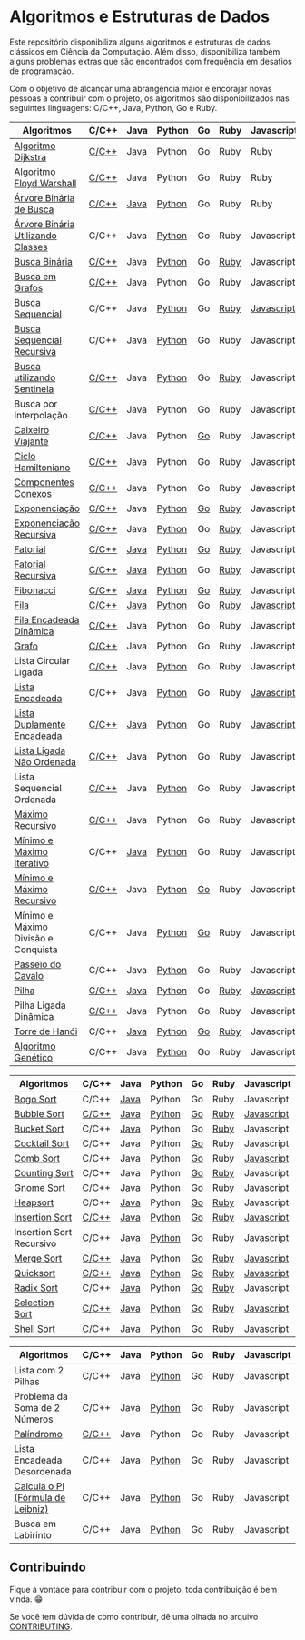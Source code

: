 # Algoritmos e Estruturas de Dados

Este repositório disponibiliza alguns algoritmos e estruturas de dados clássicos em Ciência da Computação. Além disso, disponibiliza também alguns problemas extras que são encontrados com frequência em desafios de programação.

Com o objetivo de alcançar uma abrangência maior e encorajar novas pessoas a contribuir com o projeto, os algoritmos são disponibilizados nas seguintes linguagens: C/C++, Java, Python, Go e Ruby.

| Algoritmos                          | C/C++ | Java | Python | Go | Ruby | Javascript |
|-------------------------------------|-------|------|--------|----|------|------------|
| [Algoritmo Dijkstra][1]                  | [C/C++](/C/AlgoritmoDijkstra.c) | Java | Python | Go | Ruby | Ruby | Javascript |
| [Algoritmo Floyd Warshall][2]             | [C/C++](/C/AlgoritmoFloydWarshall.c) | Java | Python | Go | Ruby | Ruby | Javascript |
| [Árvore Binária de Busca][3]              | [C/C++](/C/ArvoreBinariaDeBusca.c) | [Java](/Java/ArvoreDeBuscaBinaria.java) | [Python](/Python/arvore_binaria_de_busca.py) | Go | Ruby | Ruby | Javascript |
| [Árvore Binária Utilizando Classes][4]   | C/C++ | Java | [Python](/Python/BinaryTree.py) | Go | Ruby | Javascript |
| [Busca Binária][5]                       | [C/C++](/C/BinarySearch.cpp) | Java | [Python](/Python/BuscaBinaria.py) | Go | [Ruby](/Ruby/BuscaBinaria.rb) | Javascript |
| [Busca em Grafos][6]                      | [C/C++](/C/BuscaEmGrafo.c) | Java | Python | Go | Ruby | Javascript |
| [Busca Sequencial][7]                    | C/C++ | Java | [Python](/Python/BuscaSequencial.py) | Go | [Ruby](/Ruby/BuscaSequencial.rb) | [Javascript](/Javascript/BuscaLinear.js) |
| [Busca Sequencial Recursiva][8]          | C/C++ | Java | [Python](/Python/BuscaSequencialRecursiva.py) | Go | Ruby | Javascript |
| [Busca utilizando Sentinela][9]          | [C/C++](/C/BuscaSentinela.c) | Java | [Python](/Python/BuscaSentinela.py) | Go | [Ruby](/Ruby/BuscaSentinela.rb) | Javascript |
| Busca por Interpolação          | [C/C++](/C/Interpolation_search.cpp) | Java | Python | Go | Ruby | Javascript |
| [Caixeiro Viajante][10]                   | [C/C++](/C/CaixeiroViajante.c) | Java | Python | [Go](/Go/caixeiroviajante/caixeiroviajante.go) | Ruby | Javascript |
| [Ciclo Hamiltoniano][11]                  | [C/C++](/C/CicloHamiltoniano.c) | Java | Python | Go | Ruby | Javascript |
| [Componentes Conexos][12]                 | [C/C++](/C/ComponentesConexos.c) | Java | Python | Go | Ruby | Javascript |
| [Exponenciação][13]                       | [C/C++](/C/Exponenciacao.c) | Java | [Python](/Python/Exponenciacao.py) | [Go](/Go/exponenciacao/exponenciacao.go) | [Ruby](/Ruby/Exponenciacao.rb) | Javascript |
| [Exponenciação Recursiva][14]             | [C/C++](/C/ExponenciacaoRecursiva.c) | Java | [Python](/Python/ExponenciacaoRecursiva.py) | Go | [Ruby](/Ruby/ExponenciacaoRecursiva.rb) | Javascript |
| [Fatorial][15]                            | [C/C++](/C/Fatorial.c) | [Java](/Java/Fatorial.java) | [Python](/Python/Fatorial.py) | [Go](/Go/fatorial/fatorial.go) | [Ruby](/Ruby/Fatorial.rb) | Javascript |
| [Fatorial Recursiva][16]                  | [C/C++](/C/FatorialRecursiva.c) | [Java](/Java/FatorialRecursiva.java) | [Python](/Python/FatorialRecursiva.py) | Go | [Ruby](/Ruby/Fatorial.rb) | Javascript |
| [Fibonacci][17]                           | [C/C++](/C/Fibonacci.cpp) | [Java](/Java/Fibonacci.java) | [Python](/Python/Fibonacci.py) | [Go](/Go/fibonacci/fibonacci.go) | [Ruby](/Ruby/Fibonacci.rb) | Javascript |
| [Fila][18]                                | [C/C++](/C/Fila.c) | [Java](/Java/Fila.java) | [Python](/Python/Fila.py) | Go | [Ruby](/Ruby/Fila.rb) | [Javascript](/Javascript/Fila.js) |
| [Fila Encadeada Dinâmica][19]             | [C/C++](/C/FilaEncadeadaDinamica.c) | Java | Python | Go | Ruby | Javascript |
| [Grafo][20]                               | [C/C++](/C/Grafos.c) | Java | Python | Go | Ruby | Javascript |
| Lista Circular Ligada               | [C/C++](/C/ListaCircularLigada.c) | Java | [Python](/Python/ListaEncadeadaCircular.py) | Go | Ruby | Javascript |
| [Lista Encadeada][22]                     | C/C++ | Java | [Python](/Python/ListaEncadeada.py) | Go | Ruby | [Javascript](/Javascript/ListaSimplesmenteEncadeada.js) |
| [Lista Duplamente Encadeada][23]          | [C/C++](/C/ListaDuplamenteEncadeada.c) | [Java](/Java/ListaDuplamenteEncadeada.java) | [Python](/Python/ListaDuplamenteEncadeada.py) | Go | Ruby | [Javascript](/Javascript/ListaDumplamenteEncadeada.js) |
| [Lista Ligada Não Ordenada][24]           | [C/C++](/C/ListaLigadaNaoOrdenada.c) | Java | Python | Go | Ruby | Javascript |
| Lista Sequencial Ordenada           | [C/C++](/C/ListaSequencialOrdenada.c) | Java | [Python](/Python/ListaSequencialOrdenada.py) | Go | Ruby | Javascript |
| [Máximo Recursivo][26]                    | [C/C++](/C/MaxRecursivo.c) | Java | Python | Go | Ruby | Javascript |
| [Mínimo e Máximo Iterativo][27]           | C/C++ | [Java](/Java/MaxMinArray.java) | [Python](/Python/MinMaxIterativo.py) | Go | Ruby | Javascript |
| [Mínimo e Máximo Recursivo][28]           | [C/C++](/C/MaxMinRecursivo.c) | Java | [Python](/Python/MaxMinRecursivo.py) | [Go](/Go/maximominimo/MaximoMinimo.go) | Ruby | Javascript |
| Mínimo e Máximo Divisão e Conquista | C/C++ | Java | [Python](/Python/MaxRecursivoDC.py) | [Go](/Go/maximominimo/MaximoMinimo.go) | Ruby | Javascript |
| [Passeio do Cavalo][30]                   | C/C++ | Java | [Python](/Python/PasseioDoCavalo.py) | Go | Ruby | Javascript |
| [Pilha][31]                               | [C/C++](/C/Pilha.c) | [Java](/Java/Pilha.java) | [Python](/Python/Pilha.py) | Go | [Ruby](/Ruby/Pilha.rb) | [Javascript](/Javascript/Pilha.js) |
| Pilha Ligada Dinâmica               | [C/C++](/C/PilhaLigadaDinamica.c) | Java | Python | Go | Ruby | Javascript |
| [Torre de Hanói][33]                      | C/C++ | [Java](/Java/TorreDeHanoi.java) | [Python](/Python/TorreDeHanoi.py) | [Go](/Go/hanoi/hanoi.go) | [Ruby](/Ruby/Hanoi.rb) | Javascript |
| [Algoritmo Genético][51]                  | C/C++ | Java | [Python](/Python/genetic_algorithm.py) | Go | Ruby | Javascript |

| Algoritmos                          | C/C++ | Java | Python | Go | Ruby | Javascript |
|-------------------------------------|-------|------|--------|----|------|------------|
| [Bogo Sort][34]                     | C/C++ | [Java](/Java/BogoSort.java) | Python | Go | Ruby | Javascript |
| [Bubble Sort][35]                         | [C/C++](/C/BubbleSort.cpp) | [Java](/Java/BubbleSort.java) | [Python](/Python/bubble_sort.py) | [Go](/Go/bubbleSort/bubbleSort.go) | [Ruby](/Ruby/bubble_sort.rb) | [Javascript](/Javascript/BurbbleSort.js) |
| [Bucket Sort][36]                     | C/C++ | [Java](/Java/BucketSort.java) | Python | Go | [Ruby](/Ruby/bucket_sort.rb) | Javascript |
| [Cocktail Sort][37]                       | C/C++ | Java | Python | [Go](/Go/cocktailsort/cocktailsort.go) | Ruby | Javascript |
| [Comb Sort][38]                           | C/C++ | Java | Python | [Go](/Go/combsort/combsort.go) | Ruby | [Javascript](/Javascript/CombSort.js) |
| [Counting Sort][39]                       | C/C++ | Java | Python | [Go](/Go/countingsort/countingsort.go) | [Ruby](/Ruby/count_sort.rb) | Javascript |
| [Gnome Sort][40]                          | C/C++ | Java | Python | [Go](/Go/gnomesort/gnomesort.go) | Ruby | Javascript |
| [Heapsort][41]                            | C/C++ | [Java](/Java/HeapSort.java) | Python | [Go](/Go/heapsort/heapsort.go) | [Ruby](/Ruby/heap_sort.rb) | Javascript |
| [Insertion Sort][42]                      | [C/C++](/C/InsertionSort.cpp) | [Java](/Java/InsertionSort.java) | [Python](/Python/InsertionSortIterativo.py) | [Go](/Go/insertionsort/insertionsort.go) | [Ruby](/Ruby/insertion_sort.rb) | [Javascript](/Javascript/InsertionSort.js) |
| Insertion Sort Recursivo            | C/C++ | Java | [Python](/Python/InsertionSortRecursivo.py) | Go | Ruby | Javascript |
| [Merge Sort][44]                          | [C/C++](/C/MergeSort.c) | [Java](/Java/Mergesort.java) | Python | [Go](/Go/mergesort/mergesort.go) | [Ruby](/Ruby/merge_sort.rb) | [Javascript](/Javascript/MergeSort.js) |
| [Quicksort][45]                           | [C/C++](/C/QuickSort.cpp) | [Java](/Java/Quicksort.java) | [Python](/Python/QuickSort.py) | [Go](/Go/quicksort/quicksort.go) | [Ruby](/Ruby/quick_sort.rb) | [Javascript](/Javascript/QuickSort.js) |
| [Radix Sort][46]                          | C/C++ | [Java](/Java/RadixSort.java) | Python | [Go](/Go/radixsort/radixsort.go) | [Ruby](/Ruby/radix_sort.rb) | Javascript |
| [Selection Sort][47]                      | [C/C++](/C/SelectionSort.cpp) | [Java](/Java/SelectionSort.java) | [Python](/Python/SelectionSort.py) | [Go](/Go/selectionsort/selectionsort.go) | [Ruby](/Ruby/selection_sort.rb) | [Javascript](/Javascript/SelectionSort.js) |
| [Shell Sort][48]                          | C/C++ | [Java](/Java/ShellSort.java) | [Python](/Python/shellSort.py) | [Go](/Go/shellsort/shellsort.go) | Ruby | [Javascript](/Javascript/ShellSort.js) |

| Algoritmos                          | C/C++ | Java | Python | Go | Ruby | Javascript |
|-------------------------------------|-------|------|--------|----|------|------------|
| Lista com 2 Pilhas                  | C/C++ | Java | [Python](/Python/ListaComPilhas.py) | Go | Ruby | Javascript |
| Problema da Soma de 2 Números       | C/C++ | Java | [Python](/Python/Soma2Numeros.py) | Go | Ruby | Javascript |
| [Palíndromo][49]                    | [C/C++](/C/Palindromo.c) | Java | Python | Go | Ruby | Javascript |
| Lista Encadeada Desordenada         | C/C++ | Java | [Python](/Python/ListaEncadeadaDesordenada.py) | Go | Ruby | Javascript |
| [Calcula o PI (Fórmula de Leibniz)][50] | C/C++ | Java | [Python](/Python/calculate_pi.py) | Go | Ruby | Javascript |
| Busca em Labirinto                  | C/C++ | Java | [Python](/Python/busca_em_labirinto.py) | Go | Ruby | Javascript |

## Contribuindo

Fique à vontade para contribuir com o projeto, toda contribuição é bem vinda. :grin:

Se você tem dúvida de como contribuir, dê uma olhada no arquivo [CONTRIBUTING](CONTRIBUTING.md).

[1]: https://pt.wikipedia.org/wiki/Algoritmo_de_Dijkstra
[2]: https://pt.wikipedia.org/wiki/Algoritmo_de_Floyd-Warshall
[3]: https://pt.wikipedia.org/wiki/%C3%81rvore_bin%C3%A1ria_de_busca
[4]: https://pt.wikipedia.org/wiki/%C3%81rvore_bin%C3%A1ria
[5]: https://www.ime.usp.br/~pf/analise_de_algoritmos/aulas/binarysearch.html
[6]: http://www.professeurs.polymtl.ca/michel.gagnon/Disciplinas/Bac/Grafos/Busca/busca.html
[7]: https://pt.wikipedia.org/wiki/Busca_linear
[8]: https://pt.wikipedia.org/wiki/Busca_linear
[9]: https://updatedcode.wordpress.com/2015/06/16/busca-sequencial-com-sentinela/
[10]: https://pt.wikipedia.org/wiki/Problema_do_caixeiro-viajante
[11]: https://pt.wikipedia.org/wiki/Caminho_hamiltoniano
[12]: https://www.ime.usp.br/~pf/algoritmos_para_grafos/aulas/components.html
[13]: https://pt.wikipedia.org/wiki/Exponencia%C3%A7%C3%A3o
[14]: https://pt.wikipedia.org/wiki/Exponencia%C3%A7%C3%A3o
[15]: https://pt.wikipedia.org/wiki/Fatorial
[16]: https://pt.wikipedia.org/wiki/Fatorial
[17]: https://pt.wikipedia.org/wiki/Sequ%C3%AAncia_de_Fibonacci
[18]: https://pt.wikipedia.org/wiki/FIFO
[19]: https://www.ime.usp.br/~pf/algoritmos/aulas/lista.html
[20]: https://pt.wikipedia.org/wiki/Teoria_dos_grafos
[22]: https://pt.wikipedia.org/wiki/Lista_ligada
[23]: https://pt.wikipedia.org/wiki/Lista_duplamente_ligada
[24]: https://www.ime.usp.br/~pf/algoritmos/aulas/lista.html
[26]: https://www.ime.usp.br/~pf/algoritmos/aulas/recu.html
[27]: https://www.ime.usp.br/~pf/algoritmos/aulas/recu.html
[28]: https://www.ime.usp.br/~pf/algoritmos/aulas/recu.html
[30]: https://pt.wikipedia.org/wiki/Problema_do_cavalo
[31]: https://pt.wikipedia.org/wiki/LIFO
[33]: https://pt.wikipedia.org/wiki/Torre_de_Han%C3%B3i
[34]: https://pt.wikipedia.org/wiki/Bogosort
[35]: https://pt.wikipedia.org/wiki/Bubble_sort
[36]: https://pt.wikipedia.org/wiki/Bucket_sort
[37]: https://pt.wikipedia.org/wiki/Cocktail_sort
[38]: https://pt.wikipedia.org/wiki/Comb_sort
[39]: https://pt.wikipedia.org/wiki/Counting_sort
[40]: https://pt.wikipedia.org/wiki/Gnome_sort
[41]: https://pt.wikipedia.org/wiki/Heapsort
[42]: https://pt.wikipedia.org/wiki/Insertion_sort
[44]: https://pt.wikipedia.org/wiki/Merge_sort
[45]: https://pt.wikipedia.org/wiki/Quicksort
[46]: https://pt.wikipedia.org/wiki/Radix_sort
[47]: https://pt.wikipedia.org/wiki/Selection_sort
[48]: https://pt.wikipedia.org/wiki/Shell_sort
[49]: https://pt.wikipedia.org/wiki/Pal%C3%ADndromo
[50]: https://pt.wikipedia.org/wiki/F%C3%B3rmula_de_Leibniz_para_%CF%80
[51]: https://pt.wikipedia.org/wiki/Algoritmo_gen%C3%A9tico
